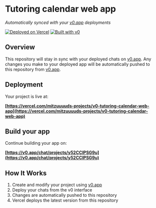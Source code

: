 # Tutoring calendar web app

*Automatically synced with your [v0.app](https://v0.app) deployments*

[![Deployed on Vercel](https://img.shields.io/badge/Deployed%20on-Vercel-black?style=for-the-badge&logo=vercel)](https://vercel.com/mitzuuuuds-projects/v0-tutoring-calendar-web-app)
[![Built with v0](https://img.shields.io/badge/Built%20with-v0.app-black?style=for-the-badge)](https://v0.app/chat/projects/y52CCIPSG9u)

## Overview

This repository will stay in sync with your deployed chats on [v0.app](https://v0.app).
Any changes you make to your deployed app will be automatically pushed to this repository from [v0.app](https://v0.app).

## Deployment

Your project is live at:

**[https://vercel.com/mitzuuuuds-projects/v0-tutoring-calendar-web-app](https://vercel.com/mitzuuuuds-projects/v0-tutoring-calendar-web-app)**

## Build your app

Continue building your app on:

**[https://v0.app/chat/projects/y52CCIPSG9u](https://v0.app/chat/projects/y52CCIPSG9u)**

## How It Works

1. Create and modify your project using [v0.app](https://v0.app)
2. Deploy your chats from the v0 interface
3. Changes are automatically pushed to this repository
4. Vercel deploys the latest version from this repository
